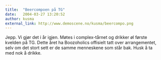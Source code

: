 ```yaml
---
title:  "Beercompoen på TG"
date:   2004-03-27 13:20:52
author: kusma
external_link: http://www.demoscene.no/kusma/beercompo.png
---
```

Jepp. Vi gjør det i år igjen. Møtes i complex-tårnet og drikker øl
første kvelden på TG. Dette året ha Boozoholics offisielt tatt over
arrangementet, selv om det stort sett er de samme menneskene som står
bak. Husk å ta med nok å drikke.

